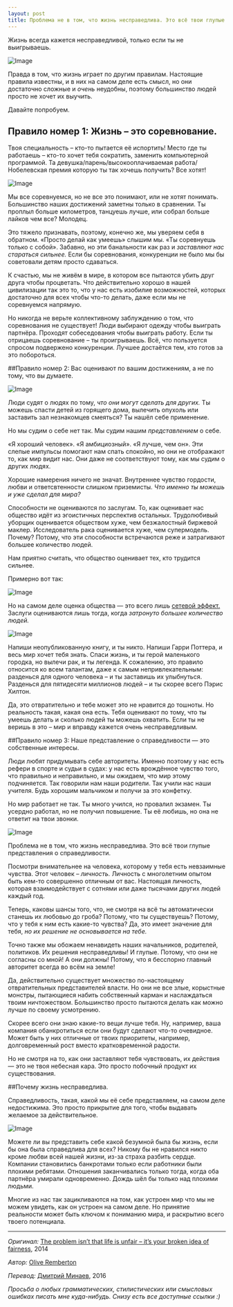 ```yaml
---
layout: post
title: Проблема не в том, что жизнь несправедлива. Это всё твои глупые представления о справедливости.
---
```


Жизнь всегда кажется несправедливой, только если ты не выигрываешь.

![Image](http://i.imgur.com/ufuFyDZ.png)

Правда в том, что жизнь играет по другим правилам.
Настоящие правила известны, и в них на самом деле есть смысл, но они достаточно сложные и _очень_ неудобны, поэтому большинство людей просто не хочет их выучить.

Давайте попробуем.

## Правило номер 1: Жизнь – это соревнование. 

Твоя специальность – кто-то пытается её испортить! Место где ты работаешь – кто-то хочет тебя сократить, заменить компьютерной программой. Та девушка/парень/высокооплачиваемая работа/Нобелевская премия которую ты так хочешь получить? Все хотят!

![Image](http://i.imgur.com/t1CJusg.png)

Мы все соревнуемся, но не все это понимают, или не хотят понимать. Большинство наших достижений заметны только в сравнении. Ты проплыл больше километров, танцуешь лучше, или собрал больше лайков чем все? Молодец.

Это тяжело признавать, поэтому, конечно же, мы уверяем себя в обратном. «Просто делай как умеешь» слышим мы. «Ты соревнуешь только с собой». Забавно, но эти банальности как раз и _заставляют нас стараться сильнее._  Если бы соревнования, конкуренции не было мы бы советовали детям просто сдаваться. 

К счастью, мы не живём в мире, в котором все пытаются убить друг друга чтобы процветать. Что действительно хорошо в нашей цивилизации так это то, что у нас есть изобилие возможностей, которых достаточно для всех чтобы что-то делать, даже если мы не соревнуемся напрямую. 

Но никогда не верьте коллективному заблуждению о том, что соревнования не существует! Люди выбирают одежду чтобы выиграть партнёра. Проходят собеседования чтобы выиграть работу. Если ты отрицаешь соревнование – ты проигрываешь. Всё, что пользуется спросом подвержено конкуренции. Лучшее достаётся тем, кто готов за это побороться. 

##Правило номер 2: Вас оценивают по вашим достижениям, а не по тому, что вы думаете.

![Image](http://i.imgur.com/fKhHPKB.png)

Люди судят о людях по тому, _что они могут сделать для других._ Ты можешь спасти детей из горящего дома, вылечить опухоль или заставить зал незнакомцев смеяться? Ты нашёл себе применение. 

Но мы cудим о себе нет так. Мы судим нашим _представлением_ о себе.

«Я хороший человек». «Я амбициозный». «Я лучше, чем он». Эти слепые импульсы помогают нам спать спокойно, но они не отображают то, как мир видит нас. Они даже не соответствуют тому, как мы судим о других людях.

Хорошие намерения ничего не значат. Внутреннее чувство гордости, любви и ответсвтенности слишком приземисты. _Что именно ты можешь и уже сделал для мира?_

Способности не оцениваются по заслугам. То, как оценивает нас общество идёт из эгоистичных перспектив остальных. Трудолюбивый уборщик оценивается обществом хуже, чем безжалостный биржевой маклер. Исследователь рака оценивается хуже, чем супермодель. Почему? Потому, что эти способности встречаются реже и затрагивают большее количество людей. 

Нам приятно считать, что общество оценивает тех, кто трудится сильнее.

Примерно вот так:

![Image](http://i.imgur.com/Ua3x16G.png)

Но на самом деле оценка общества — это всего лишь [сетевой эффект.](https://ru.wikipedia.org/wiki/Сетевой_эффект) Заслуги оцениваются лишь тогда, когда _затронуто большее количество людей._

![Image](http://i.imgur.com/A8vNGbG.png)

Напиши неопубликованную книгу, и ты никто. Напиши Гарри Поттера, и весь мир хочет тебя знать. Спаси жизнь, и ты герой маленького городка, но вылечи рак, и ты легенда. К сожалению, это правило относится ко всем талантам, даже к самым непривлекательным: разденься для одного человека – и ты заставишь их улыбнуться. Разденься для пятидесяти миллионов людей – и ты скорее всего Пэрис Хилтон. 

Да, это отвратительно и тебе может это не нравится до тошноты. Но реальность такая, какая она есть. Тебя оценивают по тому, что ты умеешь делать и сколько людей ты можешь охватить. Если ты не веришь в это – мир и вправду кажется очень несправедливым.

##Правило номер 3: Наше представление о справедливости — это собственные интересы. 

Люди любят придумывать себе авторитеты. Именно поэтому у нас есть рефери в спорте и судьи в судах: у нас есть врождённое чувство того, что правильно и неправильно, и мы ожидаем, что мир этому подчиняется. Так говорили нам наши родители. Так учили нас наши учителя. Будь хорошим мальчиком и получи за это конфетку. 

Но мир работает не так. Ты много учился, но провалил экзамен. Ты усердно работал, но не получил повышение. Ты её любишь, но она не ответит на твои звонки. 

![Image](http://i.imgur.com/S8q3JKf.png)

Проблема не в том, что жизнь несправедлива. Это всё твои глупые представления о справедливости. 

Посмотри внимательнее на человека, которому у тебя есть невзаимные чувства. Этот человек – _личность._ Личность с многолетним опытом быть кем-то совершенно отличным от вас. Настоящая личность, которая взаимодействует с сотнями или даже тысячами других людей каждый год.

Теперь, каковы шансы того, что, не смотря на всё ты автоматически станешь их любовью до гроба? Потому, что ты существуешь? Потому, что у тебя к ним есть какие-то чувства? Да, это имеет значение для тебя, _но их решение не основывается на тебе._ 

Точно также мы обожаем ненавидеть наших начальников, родителей, политиков. Их решения несправедливы! И глупые. Потому, что они не согласны со мной! А они должны! Потому, что я бесспорно главный авторитет всегда во всём на земле!

Да, действительно существует множество по-настоящему отвратительных представителей власти. Но они не все злые, корыстные монстры, пытающиеся набить собственный карман и наслаждаться твоим ничтожеством. Большинство просто пытаются делать как можно лучше по своему усмотрению. 

Скорее всего они знаю какие-то вещи лучше тебя. Ну, например, ваша компания обанкротиться если они будут сделают что-то очевидное. Может быть у них отличные от твоих приоритеты, например, долговременный рост вместо кратковременной радости. 

Но не смотря на то, как они заставляют тебя чувствовать, их действия — это не твоя небесная кара. Это просто побочный продукт их существования. 

##Почему жизнь несправедлива. 

Справедливость, такая, какой мы её себе представляем, на самом деле недостижима. Это просто прикрытие для того, чтобы выдавать желаемое за действительное. 

![Image](http://i.imgur.com/qPB9Oux.png)

Можете ли вы представить себе какой безумной была бы жизнь, если бы она была справедлива для всех? Никому бы не нравился никто кроме любви всей нашей жизни, из-за страха разбить сердце. Компании становились банкротами только если работники были плохими ребятами. Отношения заканчивались только тогда, когда оба партнёра умирали одновременно. Дождь шёл бы только над плохими людьми. 

Многие из нас так зацикливаются на том, как устроен мир что мы не можем увидеть, как он устроен на самом деле. Но принятие реальности может быть ключом к пониманию мира, и раскрытию всего твоего потенциала. 

***
*Оригинал:* [The problem isn’t that life is unfair – it’s your broken idea of fairness](http://oliveremberton.com/2014/the-problem-isnt-that-life-is-unfair-its-your-broken-idea-of-fairness/), 2014

*Автор:* [Olive Remberton](https://disqus.com/by/oliveremberton/)

*Перевод:* [Дмитрий Минаев](http://dexie.me), 2016



_Просьба о любых грамматических, стилистических или смысловых ошибках писать мне куда-нибудь. Снизу есть все доступные ссылки :)_



